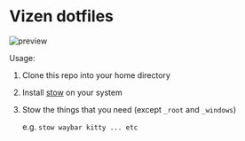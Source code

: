 # Vizen dotfiles

![preview](./preview.avif)

Usage:

1. Clone this repo into your home directory
2. Install [stow](https://repology.org/project/stow/versions) on your system
3. Stow the things that you need (except `_root` and `_windows`)

   e.g. `stow waybar kitty ... etc`
